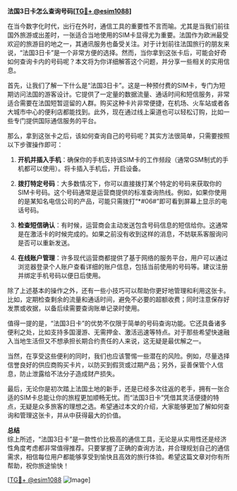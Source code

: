 **法国3日卡怎么查询号码[[TG💪+ @esim1088](https://t.me/s/esim1088)]**

在当今数字化时代，出行在外时，通信工具的重要性不言而喻。尤其是当我们前往国外旅游或出差时，一张适合当地使用的SIM卡显得尤为重要。法国作为欧洲最受欢迎的旅游目的地之一，其通讯服务也备受关注。对于计划前往法国旅行的朋友来说，“法国3日卡”是一个非常方便的选择。然而，当你拿到这张卡后，可能会好奇如何查询卡内的号码呢？本文将为你详细解答这个问题，并分享一些相关的实用信息。

首先，让我们了解一下什么是“法国3日卡”。这是一种预付费的SIM卡，专门为短期访问法国的游客设计。它提供了一定量的数据流量、通话时间和短信服务，非常适合需要在法国短暂逗留的人群。购买这种卡片非常便捷，在机场、火车站或者各大城市中心的便利店都能找到。此外，现在通过线上渠道也可以轻松订购，比如一些专门提供国际通信服务的平台。

那么，拿到这张卡之后，该如何查询自己的号码呢？其实方法很简单，只需要按照以下步骤操作即可：

1. **开机并插入手机**：确保你的手机支持该SIM卡的工作频段（通常GSM制式的手机都可以使用）。将卡插入手机后，开启设备。
   
2. **拨打特定号码**：大多数情况下，你可以直接拨打某个特定的号码来获取你的SIM卡号码。这个号码通常是运营商提供的标准查询热线。例如，如果你使用的是某知名电信公司的产品，可能只需拨打“*#06#”即可看到屏幕上显示的电话号码。

3. **检查短信确认**：有时候，运营商会主动发送包含号码信息的短信给你。这通常是在激活卡的时候完成的。如果之前没有收到这样的消息，不妨联系客服询问是否可以重新发送。

4. **在线账户管理**：许多现代运营商都提供了基于网络的服务平台，用户可以通过浏览器登录个人账户查看详细的账户信息，包括当前使用的号码等。建议注册并绑定手机号码以便日后使用。

除了上述基本的操作之外，还有一些小技巧可以帮助你更好地管理和利用这张卡。比如，定期检查剩余的流量和通话时间，避免不必要的超额收费；同时注意保存好发票或收据，以备后续需要查询账单记录时使用。

值得一提的是，“法国3日卡”的优势不仅限于简单的号码查询功能。它还具备诸多便利之处，比如支持多国漫游、无需押金、激活迅速等特点。对于那些希望快速融入当地生活但又不想承担长期合约责任的人来说，这无疑是最优解之一。

当然，在享受这些便利的同时，我们也应该警惕一些潜在的风险。例如，尽量选择信誉良好的供应商购买卡片，以防买到假货或过期产品；另外，妥善保管个人信息，防止泄露给不法分子造成财产损失。

最后，无论你是初次踏上法国土地的新手，还是已经多次往返的老手，拥有一张合适的SIM卡总能让你的旅程更加顺畅无忧。而“法国3日卡”凭借其灵活便捷的特点，无疑是众多旅客的理想之选。希望通过本文的介绍，大家能够更加了解如何查询和管理这张卡，并从中获得最大的价值。

**总结**  
综上所述，“法国3日卡”是一款性价比极高的通信工具，无论是从实用性还是经济性角度考虑都非常值得推荐。只要掌握了正确的查询方法，并合理规划自己的通信需求，相信每位用户都能够享受到愉快且高效的旅行体验。希望这篇文章对你有所帮助，祝你旅途愉快！

[[TG💪+ @esim1088](https://t.me/s/esim1088) ![Image](https://i.postimg.cc/4NQfJmqS/Snipaste-2025-05-13-00-14-12.png)]